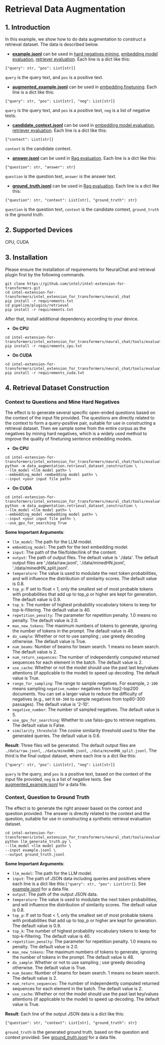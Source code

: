 # Retrieval Data Augmentation

## 1. Introduction
In this example, we show how to do data augmentation to construct a retrieval dataset. The data is described below.
* **[example.jsonl](https://github.com/intel/intel-extension-for-transformers/blob/master/intel_extension_for_transformers/neural_chat/tools/evaluation/data_augmentation/example.jsonl)** can be used in [hard negatives mining](https://github.com/intel/intel-extension-for-transformers/tree/main/intel_extension_for_transformers/neural_chat/tools/embedding_finetune/mine_hard_neg.py),  [embedding model evaluation](https://github.com/intel/intel-extension-for-transformers/tree/main/intel_extension_for_transformers/neural_chat/tools/embedding_finetune/evaluate.py), [retriever evaluation](https://github.com/intel/intel-extension-for-transformers/tree/main/intel_extension_for_transformers/neural_chat/tools/evaluation/retriever/evaluate_retrieval.py).
Each line is a dict like this:
```
{"query": str, "pos": List[str]}
```
`query` is the query text, and `pos` is a positive text.

* **[augmented_example.jsonl](https://github.com/intel/intel-extension-for-transformers/blob/master/intel_extension_for_transformers/neural_chat/tools/evaluation/data_augmentation/augmented_example.jsonl)** can be used in [embedding finetuning](https://github.com/intel/intel-extension-for-transformers/tree/main/intel_extension_for_transformers/neural_chat/tools/embedding_finetune/finetune.py). 
Each line is a dict like this:
```
{"query": str, "pos": List[str], "neg": List[str]}
```
`query` is the query text, and `pos` is a positive text, `neg` is a list of negative texts.

* **[candidate_context.jsonl](https://github.com/intel/intel-extension-for-transformers/blob/master/intel_extension_for_transformers/neural_chat/tools/evaluation/data_augmentation/candidate_context.jsonl)** can be used in [embedding model evaluation](https://github.com/intel/intel-extension-for-transformers/tree/main/intel_extension_for_transformers/neural_chat/tools/embedding_finetune/evaluate.py), [retriever evaluation](https://github.com/intel/intel-extension-for-transformers/tree/main/intel_extension_for_transformers/neural_chat/tools/evaluation/retriever/evaluate_retrieval.py). 
Each line is a dict like this:
```
{"context": List[str]}
```
`context` is the candidate context.

* **[answer.jsonl](https://github.com/intel/intel-extension-for-transformers/blob/master/intel_extension_for_transformers/neural_chat/tools/evaluation/data_augmentation/answer.jsonl)** can be used in [Rag evaluation](https://github.com/intel/intel-extension-for-transformers/tree/main/intel_extension_for_transformers/neural_chat/tools/evaluation/framework/ragas_evaluation.py).
Each line is a dict like this:
```
{"question": str, "answer": str}
```
`question` is the question text, `answer` is the answer text.

* **[ground_truth.jsonl](https://github.com/intel/intel-extension-for-transformers/blob/master/intel_extension_for_transformers/neural_chat/tools/evaluation/data_augmentation/ground_truth.jsonl)** can be used in [Rag evaluation](https://github.com/intel/intel-extension-for-transformers/tree/main/intel_extension_for_transformers/neural_chat/tools/evaluation/framework/ragas_evaluation.py).
Each line is a dict like this:
```
{"question": str, "context": List[str], "ground_truth": str}
```
`question` is the question text, `context` is the candidate context, `ground_truth` is the ground truth.

## 2. Supported Devices
CPU, CUDA

## 3. Installation
Please ensure the installation of requirements for NeuralChat and retrieval plugin first by the following commands.
```
git clone https://github.com/intel/intel-extension-for-transformers.git
cd intel-extension-for-transformers/intel_extension_for_transformers/neural_chat
pip install -r requirements.txt
cd pipeline/plugins/retrieval
pip install -r requirements.txt
```
After that, install additional dependency according to your device.
* **On CPU**
```
cd intel-extension-for-transformers/intel_extension_for_transformers/neural_chat/tools/evaluation/data_augmentation
pip install -r requirements_cpu.txt
```
* **On CUDA**
```
cd intel-extension-for-transformers/intel_extension_for_transformers/neural_chat/tools/evaluation/data_augmentation
pip install -r requirements_cuda.txt
```

## 4. Retrieval Dataset Construction
### Context to Questions and Mine Hard Negatives
The effect is to generate several specific open-ended questions based on the context of the input file provided. The questions are directly related to the context to form a query-positive pair, suitable for use in constructing a retrieval dataset. Then we sample some from the entire corpus as the negatives by mining hard negatives, which is a widely used method to improve the quality of finetuning sentence embedding models.
* **On CPU**
```
cd intel-extension-for-transformers/intel_extension_for_transformers/neural_chat/tools/evaluation
python -m data_augmentation.retrieval_dataset_construction \
--llm_model <llm model path> \
--embedding_model <embedding model path> \
--input <your input file path>
```

* **On CUDA**
```
cd intel-extension-for-transformers/intel_extension_for_transformers/neural_chat/tools/evaluation
python -m data_augmentation.retrieval_dataset_construction \
--llm_model <llm model path> \
--embedding_model <embedding model path> \
--input <your input file path> \
--use_gpu_for_searching True
```

**Some Important Arguments**:
- `llm_model`: The path for the LLM model.
- `embedding_model`: The path for the text embedding model.
- `input`: The path of the file/folder/link of the content.
- `output`: The path of output files. The default value is './data'. The default output files are './data/raw.jsonl', './data/minedHN.jsonl', './data/minedHN_split.jsonl'.
- `temperature`: The value is used to modulate the next token probabilities, and will influence the distribution of similarity scores. The default value is 0.8.
- `top_p`: If set to float < 1, only the smallest set of most probable tokens with probabilities that add up to top_p or higher are kept for generation. The default value is 0.9.
- `top_k`: The number of highest probability vocabulary tokens to keep for top-k-filtering. The default value is 40.
- `repetition_penalty`: The parameter for repetition penalty. 1.0 means no penalty. The default value is 2.0.
- `max_new_tokens`: The maximum numbers of tokens to generate, ignoring the number of tokens in the prompt. The default value is 48.
- `do_sample`: Whether or not to use sampling ; use greedy decoding otherwise. The default value is True.
- `num_beams`: Number of beams for beam search. 1 means no beam search. The default value is 2.
- `num_return_sequences`: The number of independently computed returned sequences for each element in the batch. The default value is 2.
- `use_cache`: Whether or not the model should use the past last key/values attentions (if applicable to the model) to speed up decoding. The default value is True.
- `range_for_sampling`: The range to sample negatives. For example, `2-100` means sampling `negative_number` negatives from top2-top200 documents. You can set a larger value to reduce the difficulty of negatives (e.g., set it `60-300` to sample negatives from top60-300 passages). The default value is '2-10'.
- `negative_number`: The number of sampled negatives. The default value is 5.
- `use_gpu_for_searching`: Whether to use faiss-gpu to retrieve negatives. The default value is False.
- `similarity_threshold`: The cosine similarity threshold used to filter the generated queries. The default value is 0.6.

**Result**:
Three files will be generated. The default output files are `./data/raw.jsonl`, `./data/minedHN.jsonl`, `./data/minedHN_split.jsonl`. The third is the final output dataset, where each line is a dict like this:
```
{"query": str, "pos": List[str], "neg": List[str]}
```
`query` is the query, and `pos` is a positive text, based on the context of the input file provided, `neg` is a list of negative texts.
See [augmented_example.jsonl](https://github.com/intel/intel-extension-for-transformers/blob/master/intel_extension_for_transformers/neural_chat/tools/evaluation/data_augmentation/augmented_example.jsonl) for a data file.


### Context, Question to Ground Truth
The effect is to generate the right answer based on the context and question provided. The answer is directly related to the context and the question, suitable for use in constructing a synthetic retrieval evaluation dataset.
```
cd intel-extension-for-transformers/intel_extension_for_transformers/neural_chat/tools/evaluation/data_augmentation
python llm_generate_truth.py \
--llm_model <llm model path> \
--input example.jsonl \
--output ground_truth.jsonl
```

**Some Important Arguments**:
- `llm_model`: The path for the LLM model.
- `input`: The path of JSON data including queries and positives where each line is a dict like this:```{"query": str, "pos": List[str]}```. See [example.jsonl](https://github.com/intel/intel-extension-for-transformers/blob/master/intel_extension_for_transformers/neural_chat/tools/evaluation/data_augmentation/example.jsonl) for a data file.
- `output`: The path of the output JSON data.
- `temperature`: The value is used to modulate the next token probabilities, and will influence the distribution of similarity scores. The default value is 0.8.
- `top_p`: If set to float < 1, only the smallest set of most probable tokens with probabilities that add up to top_p or higher are kept for generation. The default value is 0.9.
- `top_k`: The number of highest probability vocabulary tokens to keep for top-k-filtering. The default value is 40.
- `repetition_penalty`: The parameter for repetition penalty. 1.0 means no penalty. The default value is 2.0.
- `max_new_tokens`: The maximum numbers of tokens to generate, ignoring the number of tokens in the prompt. The default value is 48.
- `do_sample`: Whether or not to use sampling ; use greedy decoding otherwise. The default value is True.
- `num_beams`: Number of beams for beam search. 1 means no beam search. The default value is 2.
- `num_return_sequences`: The number of independently computed returned sequences for each element in the batch. The default value is 2.
- `use_cache`: Whether or not the model should use the past last key/values attentions (if applicable to the model) to speed up decoding. The default value is True.

**Result**:
Each line of the output JSON data is a dict like this:
```
{"question": str, "context": List[str], "ground_truth": str}
```
`ground_truth` is the generated ground truth, based on the question and context provided.
See [ground_truth.jsonl](https://github.com/intel/intel-extension-for-transformers/blob/master/intel_extension_for_transformers/neural_chat/tools/evaluation/data_augmentation/ground_truth.jsonl) for a data file.

